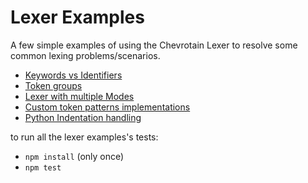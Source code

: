 # Lexer Examples 

A few simple examples of using the Chevrotain Lexer to resolve some common lexing problems/scenarios.

* [Keywords vs Identifiers](https://github.com/SAP/Chevrotain/blob/master/examples/lexer/keywords_vs_identifiers/keywords_vs_identifiers.js)
* [Token groups](https://github.com/SAP/Chevrotain/blob/master/examples/lexer/token_groups/token_groups.js)
* [Lexer with multiple Modes](https://github.com/SAP/Chevrotain/blob/master/examples/lexer/multi_mode_lexer/multi_mode_lexer.js)
* [Custom token patterns implementations](https://github.com/SAP/Chevrotain/blob/master/examples/lexer/custom_patterns/custom_patterns.js)
* [Python Indentation handling](https://github.com/SAP/Chevrotain/blob/master/examples/lexer/python_indentation/python_indentation.js)


to run all the lexer examples's tests:
* ```npm install``` (only once)
* ```npm test```
